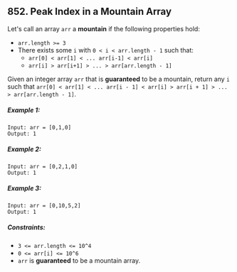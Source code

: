 ## 852. Peak Index in a Mountain Array

Let's call an array ```arr``` a **mountain** if the following properties hold:

* ```arr.length >= 3```
* There exists some ```i``` with ```0 < i < arr.length - 1``` such that:
  * ```arr[0] < arr[1] < ... arr[i-1] < arr[i]```
  * ```arr[i] > arr[i+1] > ... > arr[arr.length - 1]```

Given an integer array ```arr``` that is **guaranteed** to be a mountain, return any ```i``` such that ```arr[0] < arr[1] < ... arr[i - 1] < arr[i] > arr[i + 1] > ... > arr[arr.length - 1]```.

##### Example 1:
```
Input: arr = [0,1,0]
Output: 1
```
##### Example 2:
```
Input: arr = [0,2,1,0]
Output: 1
```
##### Example 3:
```
Input: arr = [0,10,5,2]
Output: 1
```

##### Constraints:

* ```3 <= arr.length <= 10^4```
* ```0 <= arr[i] <= 10^6```
* ```arr``` is **guaranteed** to be a mountain array.